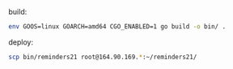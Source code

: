 build:
```bash
env GOOS=linux GOARCH=amd64 CGO_ENABLED=1 go build -o bin/ .
```

deploy:
```bash
scp bin/reminders21 root@164.90.169.*:~/reminders21/
```